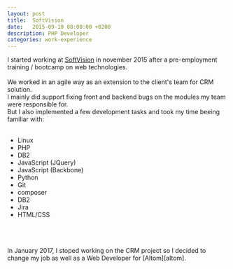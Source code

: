 ```yaml
---
layout: post
title:  SoftVision
date:   2015-09-10 08:00:00 +0200
description: PHP Developer
categories: work-experience
---
```


I started working at [SoftVision][sv] in november 2015 after a pre-employment training / bootcamp on web technologies. 
<br />
<br />
We worked in an agile way as an extension to the client's team for CRM solution.<br />
I mainly did support fixing front and backend bugs on the modules my team were responsible for. 
<br />
But I also implemented a few development tasks and took my time beeing familiar with:
<br />
<br />

* Linux
* PHP
* DB2
* JavaScript (JQuery)
* JavaScript (Backbone)
* Python
* Git
* composer
* DB2
* Jira
* HTML/CSS

<br/>
<br/>
<br/>
In January 2017, I stoped working on the CRM project so I decided to change my job as well as a Web Developer for [Altom][altom]. 

[sv]: https://www.softvision.ro/
[altom]: https://altom.com/